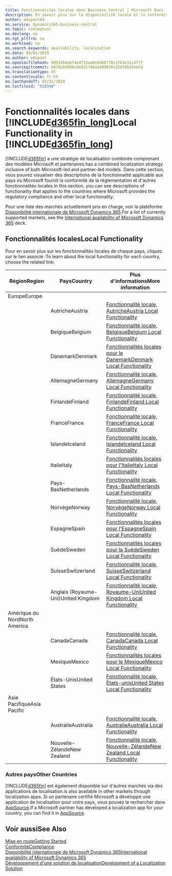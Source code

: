 ```yaml
---
title: Fonctionnalités locales dans Business Central | Microsoft Docs
description: En savoir plus sur la disponibilité locale et la conformité de la réglementation de Dynamics 365 Business Central.
author: edupont04
ms.service: dynamics365-business-central
ms.topic: conceptual
ms.devlang: na
ms.tgt_pltfrm: na
ms.workload: na
ms.search.keywords: availability, localization
ms.date: 04/01/2019
ms.author: edupont
ms.openlocfilehash: 68543b9ab74ed713ae0e4db0778c27b1e31c4f77
ms.sourcegitcommit: bd78a5d990c9e83174da1409076c22df8b35eafd
ms.translationtype: HT
ms.contentlocale: fr-CH
ms.lasthandoff: 03/31/2019
ms.locfileid: "918348"
---
```

# <a name="local-functionality-in-included365finlongincludesd365finlongmdmd"></a><span data-ttu-id="81d3b-103">Fonctionnalités locales dans [!INCLUDE[d365fin_long](includes/d365fin_long_md.md)]</span><span class="sxs-lookup"><span data-stu-id="81d3b-103">Local Functionality in [!INCLUDE[d365fin_long](includes/d365fin_long_md.md)]</span></span>
[!INCLUDE[d365fin](includes/d365fin_md.md)] <span data-ttu-id="81d3b-104">a une stratégie de localisation combinée comprenant des modèles Microsoft et partenaires.</span><span class="sxs-lookup"><span data-stu-id="81d3b-104">has a combined localization strategy inclusive of both Microsoft-led and partner-led models.</span></span> <span data-ttu-id="81d3b-105">Dans cette section, vous pouvez visualiser des descriptions de la fonctionnalité applicable aux pays où Microsoft fournit la conformité de la réglementation et d'autres fonctionnalités locales.</span><span class="sxs-lookup"><span data-stu-id="81d3b-105">In this section, you can see descriptions of functionality that applies to the countries where Microsoft provides the regulatory compliance and other local functionality.</span></span>  

<span data-ttu-id="81d3b-106">Pour une liste des marchés actuellement pris en charge, voir la plateforme [Disponibilité internationale de Microsoft Dynamics 365](https://docs.microsoft.com/en-us/dynamics365/get-started/availability).</span><span class="sxs-lookup"><span data-stu-id="81d3b-106">For a list of currently supported markets, see the [International availability of Microsoft Dynamics 365](https://docs.microsoft.com/en-us/dynamics365/get-started/availability) deck.</span></span>  

## <a name="local-functionality"></a><span data-ttu-id="81d3b-107">Fonctionnalités locales</span><span class="sxs-lookup"><span data-stu-id="81d3b-107">Local Functionality</span></span>
<span data-ttu-id="81d3b-108">Pour en savoir plus sur les fonctionnalités locales de chaque pays, cliquez sur le lien associé :</span><span class="sxs-lookup"><span data-stu-id="81d3b-108">To learn about the local functionality for each country, choose the related link:</span></span>

| <span data-ttu-id="81d3b-109">Région</span><span class="sxs-lookup"><span data-stu-id="81d3b-109">Region</span></span> | <span data-ttu-id="81d3b-110">Pays</span><span class="sxs-lookup"><span data-stu-id="81d3b-110">Country</span></span> | <span data-ttu-id="81d3b-111">Plus d'informations</span><span class="sxs-lookup"><span data-stu-id="81d3b-111">More information</span></span> |
| --- | --- |--- |
| <span data-ttu-id="81d3b-112">Europe</span><span class="sxs-lookup"><span data-stu-id="81d3b-112">Europe</span></span> |  | |
|        | <span data-ttu-id="81d3b-113">Autriche</span><span class="sxs-lookup"><span data-stu-id="81d3b-113">Austria</span></span> | [<span data-ttu-id="81d3b-114">Fonctionnalité locale, Autriche</span><span class="sxs-lookup"><span data-stu-id="81d3b-114">Austria Local Functionality</span></span>](localfunctionality/austria/austria-local-functionality.md) |
|        | <span data-ttu-id="81d3b-115">Belgique</span><span class="sxs-lookup"><span data-stu-id="81d3b-115">Belgium</span></span> |  [<span data-ttu-id="81d3b-116">Fonctionnalité locale, Belgique</span><span class="sxs-lookup"><span data-stu-id="81d3b-116">Belgium Local Functionality</span></span>](localfunctionality/belgium/belgium-local-functionality.md) |
|        | <span data-ttu-id="81d3b-117">Danemark</span><span class="sxs-lookup"><span data-stu-id="81d3b-117">Denmark</span></span> | [<span data-ttu-id="81d3b-118">Fonctionnalités locales pour le Danemark</span><span class="sxs-lookup"><span data-stu-id="81d3b-118">Denmark Local Functionality</span></span>](localfunctionality/denmark/denmark-local-functionality.md) |
|        | <span data-ttu-id="81d3b-119">Allemagne</span><span class="sxs-lookup"><span data-stu-id="81d3b-119">Germany</span></span> | [<span data-ttu-id="81d3b-120">Fonctionnalité locale, Allemagne</span><span class="sxs-lookup"><span data-stu-id="81d3b-120">Germany Local Functionality</span></span>](localfunctionality/germany/germany-local-functionality.md) |
|        | <span data-ttu-id="81d3b-121">Finlande</span><span class="sxs-lookup"><span data-stu-id="81d3b-121">Finland</span></span> | [<span data-ttu-id="81d3b-122">Fonctionnalité locale, Finlande</span><span class="sxs-lookup"><span data-stu-id="81d3b-122">Finland Local Functionality</span></span>](localfunctionality/finland/finland-local-functionality.md) |
|        | <span data-ttu-id="81d3b-123">France</span><span class="sxs-lookup"><span data-stu-id="81d3b-123">France</span></span> | [<span data-ttu-id="81d3b-124">Fonctionnalité locale, France</span><span class="sxs-lookup"><span data-stu-id="81d3b-124">France Local Functionality</span></span>](localfunctionality/france/france-local-functionality.md) |
|        | <span data-ttu-id="81d3b-125">Islande</span><span class="sxs-lookup"><span data-stu-id="81d3b-125">Iceland</span></span> | [<span data-ttu-id="81d3b-126">Fonctionnalité locale, Islande</span><span class="sxs-lookup"><span data-stu-id="81d3b-126">Iceland Local Functionality</span></span>](localfunctionality/iceland/iceland-local-functionality.md) |
|        | <span data-ttu-id="81d3b-127">Italie</span><span class="sxs-lookup"><span data-stu-id="81d3b-127">Italy</span></span> | [<span data-ttu-id="81d3b-128">Fonctionnalités locales pour l'Italie</span><span class="sxs-lookup"><span data-stu-id="81d3b-128">Italy Local Functionality</span></span>](localfunctionality/italy/italy-local-functionality.md) |
|        | <span data-ttu-id="81d3b-129">Pays-Bas</span><span class="sxs-lookup"><span data-stu-id="81d3b-129">Netherlands</span></span> | [<span data-ttu-id="81d3b-130">Fonctionnalité locale, Pays-Bas</span><span class="sxs-lookup"><span data-stu-id="81d3b-130">Netherlands Local Functionality</span></span>](localfunctionality/netherlands/netherlands-local-functionality.md) |
|        | <span data-ttu-id="81d3b-131">Norvège</span><span class="sxs-lookup"><span data-stu-id="81d3b-131">Norway</span></span> | [<span data-ttu-id="81d3b-132">Fonctionnalité locale, Norvège</span><span class="sxs-lookup"><span data-stu-id="81d3b-132">Norway Local Functionality</span></span>](localfunctionality/norway/norway-local-functionality.md) |
|        | <span data-ttu-id="81d3b-133">Espagne</span><span class="sxs-lookup"><span data-stu-id="81d3b-133">Spain</span></span> | [<span data-ttu-id="81d3b-134">Fonctionnalités locales pour l'Espagne</span><span class="sxs-lookup"><span data-stu-id="81d3b-134">Spain Local Functionality</span></span>](localfunctionality/spain/spain-local-functionality.md) |
|        | <span data-ttu-id="81d3b-135">Suède</span><span class="sxs-lookup"><span data-stu-id="81d3b-135">Sweden</span></span> | [<span data-ttu-id="81d3b-136">Fonctionnalités locales pour la Suède</span><span class="sxs-lookup"><span data-stu-id="81d3b-136">Sweden Local Functionality</span></span>](localfunctionality/sweden/sweden-local-functionality.md) |
|        | <span data-ttu-id="81d3b-137">Suisse</span><span class="sxs-lookup"><span data-stu-id="81d3b-137">Switzerland</span></span> | [<span data-ttu-id="81d3b-138">Fonctionnalité locale, Suisse</span><span class="sxs-lookup"><span data-stu-id="81d3b-138">Switzerland Local Functionality</span></span>](localfunctionality/switzerland/switzerland-local-functionality.md) |
|        | <span data-ttu-id="81d3b-139">Anglais (Royaume-Uni)</span><span class="sxs-lookup"><span data-stu-id="81d3b-139">United Kingdom</span></span> | [<span data-ttu-id="81d3b-140">Fonctionnalité locale, Royaume-Uni</span><span class="sxs-lookup"><span data-stu-id="81d3b-140">United Kingdom Local Functionality</span></span>](localfunctionality/unitedkingdom/united-kingdom-local-functionality.md) |
| <span data-ttu-id="81d3b-141">Amérique du Nord</span><span class="sxs-lookup"><span data-stu-id="81d3b-141">North America</span></span> |       |  |
|        | <span data-ttu-id="81d3b-142">Canada</span><span class="sxs-lookup"><span data-stu-id="81d3b-142">Canada</span></span>|[<span data-ttu-id="81d3b-143">Fonctionnalité locale, Canada</span><span class="sxs-lookup"><span data-stu-id="81d3b-143">Canada Local Functionality</span></span>](localfunctionality/canada/canada-local-functionality.md) |
|        | <span data-ttu-id="81d3b-144">Mexique</span><span class="sxs-lookup"><span data-stu-id="81d3b-144">Mexico</span></span> | [<span data-ttu-id="81d3b-145">Fonctionnalités locales pour le Mexique</span><span class="sxs-lookup"><span data-stu-id="81d3b-145">Mexico Local Functionality</span></span>](localfunctionality/mexico/mexico-local-functionality.md) |
|        | <span data-ttu-id="81d3b-146">États-Unis</span><span class="sxs-lookup"><span data-stu-id="81d3b-146">United States</span></span>|[<span data-ttu-id="81d3b-147">Fonctionnalité locale, États-unis</span><span class="sxs-lookup"><span data-stu-id="81d3b-147">United States Local Functionality</span></span>](localfunctionality/unitedstates/united-states-local-functionality.md) |
| <span data-ttu-id="81d3b-148">Asie Pacifique</span><span class="sxs-lookup"><span data-stu-id="81d3b-148">Asia Pacific</span></span> |       |  |
|        | <span data-ttu-id="81d3b-149">Australie</span><span class="sxs-lookup"><span data-stu-id="81d3b-149">Australia</span></span> | [<span data-ttu-id="81d3b-150">Fonctionnalité locale, Australie</span><span class="sxs-lookup"><span data-stu-id="81d3b-150">Australia Local Functionality</span></span>](localfunctionality/australia/australia-local-functionality.md) |
|        | <span data-ttu-id="81d3b-151">Nouvelle-Zélande</span><span class="sxs-lookup"><span data-stu-id="81d3b-151">New Zealand</span></span> | [<span data-ttu-id="81d3b-152">Fonctionnalité locale, Nouvelle-Zélande</span><span class="sxs-lookup"><span data-stu-id="81d3b-152">New Zealand Local Functionality</span></span>](localfunctionality/newzealand/new-zealand-local-functionality.md) |

### <a name="other-countries"></a><span data-ttu-id="81d3b-153">Autres pays</span><span class="sxs-lookup"><span data-stu-id="81d3b-153">Other Countries</span></span>
[!INCLUDE[d365fin](includes/d365fin_md.md)] <span data-ttu-id="81d3b-154">est également disponible sur d'autres marchés via des applications de localisation.</span><span class="sxs-lookup"><span data-stu-id="81d3b-154">is also available in other markets through localization apps.</span></span> <span data-ttu-id="81d3b-155">Si un partenaire certifié Microsoft a développé une application de localisation pour votre pays, vous pouvez le rechercher dans [AppSource](https://appsource.microsoft.com/en-us/product/dynamics-365-business-central/).</span><span class="sxs-lookup"><span data-stu-id="81d3b-155">If a Microsoft partner has developed a localization app for your country, you can find it in [AppSource](https://appsource.microsoft.com/en-us/product/dynamics-365-business-central/).</span></span>

## <a name="see-also"></a><span data-ttu-id="81d3b-156">Voir aussi</span><span class="sxs-lookup"><span data-stu-id="81d3b-156">See Also</span></span>
[<span data-ttu-id="81d3b-157">Mise en route</span><span class="sxs-lookup"><span data-stu-id="81d3b-157">Getting Started</span></span>](product-get-started.md)  
[<span data-ttu-id="81d3b-158">Conformité</span><span class="sxs-lookup"><span data-stu-id="81d3b-158">Compliance</span></span>](compliance/compliance-overview.md)  
[<span data-ttu-id="81d3b-159">Disponibilité internationale de Microsoft Dynamics 365</span><span class="sxs-lookup"><span data-stu-id="81d3b-159">International availability of Microsoft Dynamics 365</span></span>](https://docs.microsoft.com/en-us/dynamics365/get-started/availability)  
[<span data-ttu-id="81d3b-160">Développement d'une solution de localisation</span><span class="sxs-lookup"><span data-stu-id="81d3b-160">Development of a Localization Solution</span></span>](/dynamics365/business-central/dev-itpro/developer/readiness/readiness-develop-localization)  
